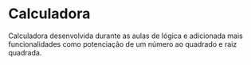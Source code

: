 # Calculadora
Calculadora desenvolvida durante as aulas de lógica e adicionada mais funcionalidades como potenciação de um número ao quadrado e raiz quadrada.

